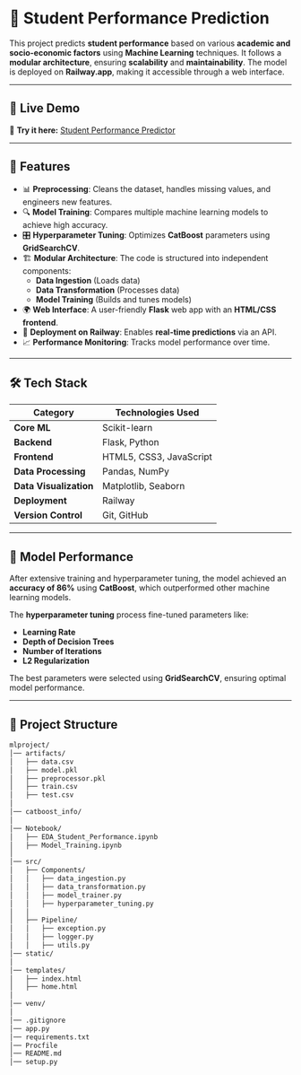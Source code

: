 # 🎯 Student Performance Prediction

This project predicts **student performance** based on various **academic and socio-economic factors** using **Machine Learning** techniques. It follows a **modular architecture**, ensuring **scalability** and **maintainability**. The model is deployed on **Railway.app**, making it accessible through a web interface.

---

## 🌟 Live Demo
🚀 **Try it here:** [Student Performance Predictor]([https://web-production-33b7.up.railway.app/](https://web-production-00f9c.up.railway.app/))

---

## 📌 Features
- 📊 **Preprocessing**: Cleans the dataset, handles missing values, and engineers new features.
- 🔍 **Model Training**: Compares multiple machine learning models to achieve high accuracy.
- 🎛 **Hyperparameter Tuning**: Optimizes **CatBoost** parameters using **GridSearchCV**.
- 🏗 **Modular Architecture**: The code is structured into independent components:
  - **Data Ingestion** (Loads data)
  - **Data Transformation** (Processes data)
  - **Model Training** (Builds and tunes models)
- 🌍 **Web Interface**: A user-friendly **Flask** web app with an **HTML/CSS frontend**.
- 🚀 **Deployment on Railway**: Enables **real-time predictions** via an API.
- 📈 **Performance Monitoring**: Tracks model performance over time.

---

## 🛠 Tech Stack

| Category       | Technologies Used |
|---------------|-------------------|
| **Core ML**    | Scikit-learn |
| **Backend**    | Flask, Python |
| **Frontend**   | HTML5, CSS3, JavaScript |
| **Data Processing** | Pandas, NumPy |
| **Data Visualization** | Matplotlib, Seaborn |
| **Deployment** | Railway |
| **Version Control** | Git, GitHub |

---

## 🎯 Model Performance
After extensive training and hyperparameter tuning, the model achieved an **accuracy of 86%** using **CatBoost**, which outperformed other machine learning models.

The **hyperparameter tuning** process fine-tuned parameters like:
- **Learning Rate**
- **Depth of Decision Trees**
- **Number of Iterations**
- **L2 Regularization**

The best parameters were selected using **GridSearchCV**, ensuring optimal model performance.

---

## 📂 Project Structure

```bash
mlproject/
│── artifacts/              
│   ├── data.csv           
│   ├── model.pkl           
│   ├── preprocessor.pkl     
│   ├── train.csv           
│   ├── test.csv             
│
│── catboost_info/           
│
│── Notebook/               
│   ├── EDA_Student_Performance.ipynb  
│   ├── Model_Training.ipynb           
│
│── src/                    
│   ├── Components/         
│   │   ├── data_ingestion.py         
│   │   ├── data_transformation.py     
│   │   ├── model_trainer.py           
│   │   ├── hyperparameter_tuning.py   
│   │
│   ├── Pipeline/           
│   │   ├── exception.py      
│   │   ├── logger.py        
│   │   ├── utils.py          
│── static/                 
│
│── templates/               
│   ├── index.html           
│   ├── home.html            
│
│── venv/                     
│
│── .gitignore               
│── app.py                  
│── requirements.txt         
│── Procfile                  
│── README.md                  
│── setup.py                  

